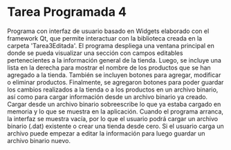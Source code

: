 # Tarea Programada 4

Programa con interfaz de usuario basado en Widgets elaborado con el framework Qt, que permite
interactuar con la biblioteca creada en la carpeta 'Tarea3Editada'.
El programa despliega una ventana principal en donde se pueda visualizar una sección con
campos editables pertenecientes a la información general de la tienda. Luego, se incluye una lista en la derecha
para mostrar el nombre de los productos que se han agregado a la tienda. También se incluyen botones para agregar,
modificar o eliminar productos. Finalmente, se agregaron botones para poder
guardar los cambios realizados a la tienda o a los productos en un archivo binario, así como
para cargar información desde un archivo binario ya creado. Cargar desde un archivo
binario sobreescribe lo que ya estaba cargado en memoria y lo que se muestra en la aplicación.
Cuando el programa arranca, la interfaz se muestra vacía, por lo que el usuario podrá cargar
un archivo binario (.dat) existente o crear una tienda desde cero. Si el usuario carga un archivo
puede empezar a editar la información para luego guardar un archivo binario nuevo.